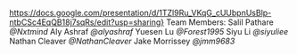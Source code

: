 https://docs.google.com/presentation/d/1TZl9Ru_VKqG_cUUbpnUsBlp-ntbCSc4EqQB18j7sqRs/edit?usp=sharing}
Team Members:
Salil Pathare *@Nxtmind*
Aly Ashraf *@alyashraf*
Yuesen Lu *@Forest1995*
Siyu Li *@siyuliee*
Nathan Cleaver *@NathanCleaver*
Jake Morrissey *@jmm9683*
